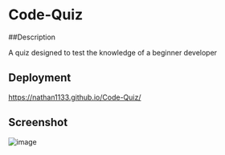 # Code-Quiz

##Description

A quiz designed to test the knowledge of a beginner developer

## Deployment
https://nathan1133.github.io/Code-Quiz/ 

## Screenshot
![image](https://user-images.githubusercontent.com/94014154/148710027-5277c868-6db8-4a20-9434-1cacb3694d5d.png)

